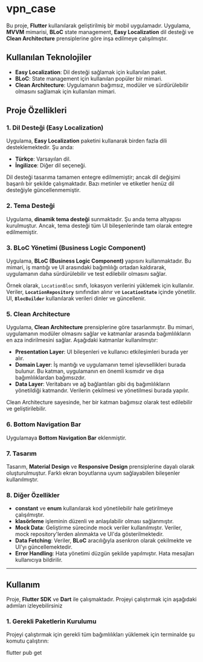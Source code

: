 # vpn_case


Bu proje, **Flutter** kullanılarak geliştirilmiş bir mobil uygulamadır. Uygulama, **MVVM** mimarisi, **BLoC**  state management, **Easy Localization** dil desteği ve **Clean Architecture** prensiplerine göre inşa edilmeye çalışılmıştır.

## Kullanılan Teknolojiler

- **Easy Localization**: Dil desteği sağlamak için kullanılan paket.
- **BLoC**: State management için kullanılan popüler bir mimari.
- **Clean Architecture**: Uygulamanın bağımsız, modüler ve sürdürülebilir olmasını sağlamak için kullanılan mimari.

## Proje Özellikleri

### 1. **Dil Desteği (Easy Localization)**

Uygulama, **Easy Localization** paketini kullanarak birden fazla dili desteklemektedir. Şu anda:

- **Türkçe**: Varsayılan dil.
- **İngilizce**: Diğer dil seçeneği.


Dil desteği tasarıma tamamen entegre edilmemiştir; ancak dil değişimi başarılı bir şekilde çalışmaktadır. Bazı metinler ve etiketler henüz dil desteğiyle güncellenmemiştir.

### 2. **Tema Desteği**

Uygulama, **dinamik tema desteği** sunmaktadır. Şu anda tema altyapısı kurulmuştur. Ancak, tema desteği tüm UI bileşenlerinde tam olarak entegre edilmemiştir.

### 3. **BLoC Yönetimi (Business Logic Component)**

Uygulama, **BLoC (Business Logic Component)** yapısını kullanmaktadır. Bu mimari, iş mantığı ve UI arasındaki bağımlılığı ortadan kaldırarak, uygulamanın daha sürdürülebilir ve test edilebilir olmasını sağlar. 

Örnek olarak, `LocationBloc` sınıfı, lokasyon verilerini yüklemek için kullanılır. Veriler, **`LocationRepository`** sınıfından alınır ve **`LocationState`** içinde yönetilir. UI, **`BlocBuilder`** kullanılarak verileri dinler ve güncellenir.

### 5. **Clean Architecture**

Uygulama, **Clean Architecture** prensiplerine göre tasarlanmıştır. Bu mimari, uygulamanın modüler olmasını sağlar ve katmanlar arasında bağımlılıkların en aza indirilmesini sağlar. Aşağıdaki katmanlar kullanılmıştır:

- **Presentation Layer**: UI bileşenleri ve kullanıcı etkileşimleri burada yer alır.
- **Domain Layer**: İş mantığı ve uygulamanın temel işlevsellikleri burada bulunur. Bu katman, uygulamanın en önemli kısmıdır ve dışa bağımlılıklardan bağımsızdır.
- **Data Layer**: Veritabanı ve ağ bağlantıları gibi dış bağımlılıkların yönetildiği katmandır. Verilerin çekilmesi ve yönetilmesi burada yapılır.

Clean Architecture sayesinde, her bir katman bağımsız olarak test edilebilir ve geliştirilebilir.

### 6. **Bottom Navigation Bar**

Uygulamaya **Bottom Navigation Bar** eklenmiştir.

### 7. **Tasarım**

Tasarım, **Material Design** ve **Responsive Design** prensiplerine dayalı olarak oluşturulmuştur. Farklı ekran boyutlarına uyum sağlayabilen bileşenler kullanılmıştır.


### 8. **Diğer Özellikler**
- **constant** ve **enum**  kullanılarak kod yönetilebilir hale getirilmeye çalışılmıştır.
- **klasörleme** işleminin düzenli ve anlaşılabilir olması sağlanmıştır.
- **Mock Data**: Geliştirme sürecinde mock veriler kullanılmıştır. Veriler, mock repository'lerden alınmakta ve UI'da gösterilmektedir.
- **Data Fetching**: Veriler, **BLoC** aracılığıyla asenkron olarak çekilmekte ve UI'yı güncellemektedir.
- **Error Handling**: Hata yönetimi düzgün şekilde yapılmıştır. Hata mesajları kullanıcıya bildirilir.

---

## Kullanım
Proje, **Flutter SDK** ve **Dart** ile çalışmaktadır. Projeyi çalıştırmak için aşağıdaki adımları izleyebilirsiniz
### 1. Gerekli Paketlerin Kurulumu

Projeyi çalıştırmak için gerekli tüm bağımlılıkları yüklemek için terminalde şu komutu çalıştırın:

flutter pub get

